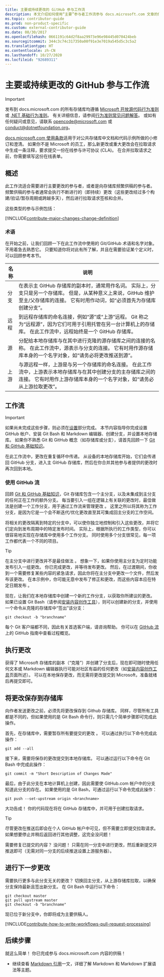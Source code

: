 ```yaml
---
title: 主要或持续更改的 GitHub 参与工作流
description: 本文介绍如何使用“主要”参与者工作流参与 docs.microsoft.com 文章的供稿。
ms.topic: contributor-guide
ms.prod: non-product-specific
ms.custom: external-contributor-guide
ms.date: 08/30/2017
ms.openlocfilehash: 0661191c64d2f8aa29973e96e98445d070424beb
ms.sourcegitcommit: 344c3c74c317350a00f91e3e7019a545d5c3c5a2
ms.translationtype: HT
ms.contentlocale: zh-CN
ms.lasthandoff: 10/27/2020
ms.locfileid: "92689311"
---
```

# <a name="github-contribution-workflow-for-major-or-long-running-changes"></a>主要或持续更改的 GitHub 参与工作流

> [!IMPORTANT]
> 发布到 docs.microsoft.com 的所有存储库均遵循 [Microsoft 开放源代码行为准则](https://opensource.microsoft.com/codeofconduct/)或 [.NET 基础行为准则](https://dotnetfoundation.org/code-of-conduct)。 有关详细信息，请参阅[行为准则常见问题解答](https://opensource.microsoft.com/codeofconduct/faq/)。 或如有任何疑问或意见，请联系 [opencode@microsoft.com](mailto:opencode@microsoft.com) 或 [conduct@dotnetfoundation.org](mailto:conduct@dotnetfoundation.org)。<br>
>
> [docs.microsoft.com 使用条款](https://docs.microsoft.com/legal/termsofuse)适用于对公共存储库中文档和代码示例所做的小修订和澄清。 如果你不是 Microsoft 的员工，那么新更改或重大更改会在拉取请求中生成一条注释，要求提交一份在线参与许可协议 (CLA)。 在合并拉取请求之前，你需要填写这份在线表单。

## <a name="overview"></a>概述

此工作流适合需要进行主要更改的参与者，或者是向存储库频繁供稿的参与者。 频繁供稿的参与者通常会执行不断进行的（即持续）更改（这些更改经过多个构建/验证/暂存周期或跨越多天），然后进行拉取请求签核和合并。

这些类型的参与示例包括：

[!INCLUDE[contribute-major-changes-change-definition](includes/contribute-how-to-write-workflows-major-change-definition.md)]

### <a name="terminology"></a>术语

在开始之前，让我们回顾一下在此工作流中使用的 Git/GitHub 术语和名字对象。 不用着急去熟悉它。 只要知道你将对此有所了解，并且在需要验证某个定义时，可以回顾参考本节。

| 名称 | 说明 |
|-----------|-------------|
|分支|在表示主 GitHub 存储库的副本时，通常用作名词。 实际上，分支只是另一个存储库。 但是，从某种意义上来说，GitHub 维护至主/父存储库的连接。 它有时用作动词，如“必须首先为存储库创建分支”。|
|远程|到远程存储库的命名连接，例如“源”或“上游”远程。 Git 称之为“远程源”，因为它们可用于引用托管在另一台计算机上的存储库。 在此工作流中，远程始终是一个 GitHub 存储库。|
|源|分配给本地存储库与在其中进行克隆的源存储库之间的连接的名称。 在此工作流中，源表示与分支的连接。 它有时用作源存储库本身的一个名字对象，如“请务必将更改推送到源”。|
|上游|与源远程一样，上游是与另一个存储库的命名连接。 在此工作流中，上游表示本地存储库与在其中创建分支的主存储库之间的连接。 它有时用作上游存储库本身的一个名字对象，如“请务必从上游拉取更改”。|

## <a name="workflow"></a>工作流

>[!IMPORTANT]
> 如果尚未完成这些步骤，则必须在[设置](get-started-setup-github.md)部分完成。 本节内容指导你完成设置 GitHub 帐户、安装 Git Bash 和 Markdown 编辑器、创建分支，并设置本地存储库。 如果你不熟悉 Git 和 GitHub 概念（如存储库或分支），请首先回顾一下 [Git 和 GitHub 基础知识](git-github-fundamentals.md)。

在此工作流中，更改在重复循环中传递。 从设备的本地存储库开始，它们会传递回 GitHub 分支，进入主 GitHub 存储库，然后在你合并其他参与者提供的更改时再次回到本地。

### <a name="use-github-flow"></a>使用 GitHub 流

回顾 [Git 和 GitHub 基础知识](git-github-fundamentals.md#git)，Git 存储库包含一个主分支，以及未集成到主分支的任何正在工作的额外分支。 每当要引入一组在逻辑上有关联的更改时，最佳做法是创建一个工作分支，用于通过工作流来管理更改  。 这里之所以将其称为工作分支，是因为它是一个会不断迭代/优化更改直至其可集成回主分支的工作空间。

将相关的更改隔离到特定的分支中，可以使你独立地控制和引入这些更改，并将它们定向到发布周期中的特定发布时间。 实际上，根据所执行的工作类型，你可以很容易地实现在存储库中使用多个工作分支。 同时使用多个分支很常见，每一项工作都代表一个不同的项目。

>[!TIP]
>在主分支中进行更改并不是最佳做法  。 想象一下，如果你使用主分支为定时功能发布引入一组更改。 你已完成更改，并等待发布更改。 然后，在过渡期间，你收到一个需要修复某些内容的紧急请求，因此你将在主分支中更改一个文件，然后发布该更改。 在本示例中，你可能无意中发布了修正和更改，而这些内容本应在特定日期发布  。

现在，让我们在本地存储库中创建一个新的工作分支，以获取你所建议的更改。 如果已设置 Git Bash（请参阅[安装内容创作工具](get-started-setup-tools.md)），则可以创建新的分支，并使用一个命令从克隆的存储库中“签出”该分支：

````
git checkout -b "branchname"
````

每个 Git 客户端都不同，因此有关首选客户端，请咨询帮助。 你可以在 [GitHub 流](https://guides.github.com/introduction/flow/)上的 GitHub 指南中查看过程概览。

## <a name="making-your-changes"></a>执行更改

获得了 Microsoft 存储库的副本（“克隆”）并创建了分支后，现在即可随时使用任何文本或 Markdown 编辑器执行可能对社区有益的任何更改（如[安装内容创作工具](get-started-setup-tools.md)页面所述）。  可以在本地保存更改，而无需将更改提交到 Microsoft，准备就绪后再提交即可。

## <a name="saving-changes-to-your-repository"></a>将更改保存到存储库

向作者发送更改之前，必须先将更改保存到 Github 存储库。  同样，尽管所有工具都是不同的，但如果使用的是 Git Bash 命令行，则只需几个简单步骤即可完成此操作。

首先，在存储库中，需要暂存所有要提交的更改  。  可以通过执行以下命令完成此操作：

````
git add --all
````

接下来，需要将保存的更改提交到本地存储库。  可以通过运行以下命令在 Git Bash 中完成此操作：

````
git commit -m "Short Description of Changes Made"
````

最后，由于此分支在本地计算机上创建，因此需要使 GitHub.com 帐户中的分支知道此分支的存在。  如果使用的是 Git Bash，可通过运行以下命令完成此操作：

````
git push --set-upstream origin <branchname>
````

大功告成！  你的代码现在将在 GitHub 存储库中，并可用于创建拉取请求。  

>[!TIP]
> 尽管更改在推送后即会在个人 GitHub 帐户中可见，但不需要立即提交拉取请求。  如果想要停止并稍后返回进行其他调整，这完全没问题！

需要修复已提交的内容？  没问题！  只需在同一分支中进行更改，然后重新提交并推送即可（无需对同一分支的后续推送设置上游服务器）。

## <a name="making-your-next-change"></a>进行下一步更改

需要执行更多与此分支无关的更改？ 切换回主分支，从上游存储库拉取，以确保分支保持最新且签出新分支。  在 Git Bash 中运行以下命令：

````
git checkout master
git pull upstream master
git checkout -b "branchname"
````

现已位于新分支中，你即将成为主要供稿人。

[!INCLUDE[contribute-how-to-write-workflows-pull-request-processing](includes/contribute-how-to-write-workflows-pull-request-processing.md)]

## <a name="next-steps"></a>后续步骤

就这么简单！ 你已完成参与 docs.microsoft.com 内容的供稿！

- 继续查看 [Markdown 引用](markdown-reference.md)一文，详细了解 Markdown 和 Markdown 扩展语法等主题。
